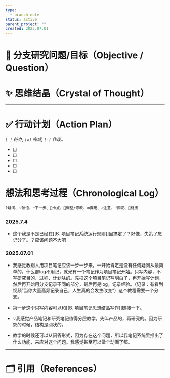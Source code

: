 ```yaml
---
type:
  - branch-note
status: active
parent_project: ""
created: 2025.07.01
---
```

# 🎯 分支研究问题/目标（Objective / Question）


# ✨ 思维结晶（Crystal of Thought）




---
# ✅ 行动计划（Action Plan）
*`[ ]` 待办, `[x]` 完成, `[-]` 作废。*

- [ ] 
- [ ] 
- [ ] 
- [ ] 
- [ ] 

# 想法和思考过程（Chronological Log）
`❓疑问、💡顿悟、➡️下一步、🚧卡点、🔄调整/修改、❌弃用、⚠️注意、‼️惊叹、🔗链接`
### 2025.7.4
- 这个我是不是已经在[[B. 项目笔记系统运行规则]]里搞定了？好像，失策了忘记分了。？应该问题不大吧
### 2025.07.01
- 我感觉教别人用项目笔记应该一步一步来，一开始肯定是没有任何疑问从最简单的，什么都log不用记，就光有一个笔记作为项目笔记开始。只写内容，不写研究目的、过程、计划啥的。先把这个项目笔记写明白了，再开始写计划，然后再开始用分支记录不同的部分，最后再是log，记录经验。（记录：有看到视频”当你大量高频记录自己，人生真的会发生改变“）这个教程需要一个分支。

- 第一步这个只写内容可以和[[B. 项目笔记思想结晶写作]]链接一下。

- 💡我感觉产品笔记和研究笔记值得分层教学，先叫产品的，再研究的。因为研究的时候，结构是网状的。

- 教学的时候还可以从问答形式，因为存在这个问题，所以我笔记系统里推出了什么功能，来应对这个问题。我感觉甚至可以做个动画了都。


---
# 🗂️ 引用（References）

[^1]: 


